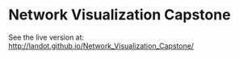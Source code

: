 # Network Visualization Capstone

See the live version at: http://landot.github.io/Network_Visualization_Capstone/
